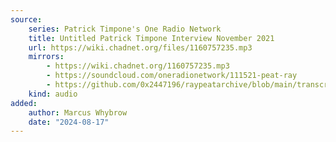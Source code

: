 ```yaml
---
source:
    series: Patrick Timpone's One Radio Network
    title: Untitled Patrick Timpone Interview November 2021
    url: https://wiki.chadnet.org/files/1160757235.mp3
    mirrors:
        - https://wiki.chadnet.org/1160757235.mp3
        - https://soundcloud.com/oneradionetwork/111521-peat-ray
        - https://github.com/0x2447196/raypeatarchive/blob/main/transcripts/11.15.21%20Peat%20Ray%20%5B1160757235%5D.vtt
    kind: audio
added:
    author: Marcus Whybrow
    date: "2024-08-17"
---
```

